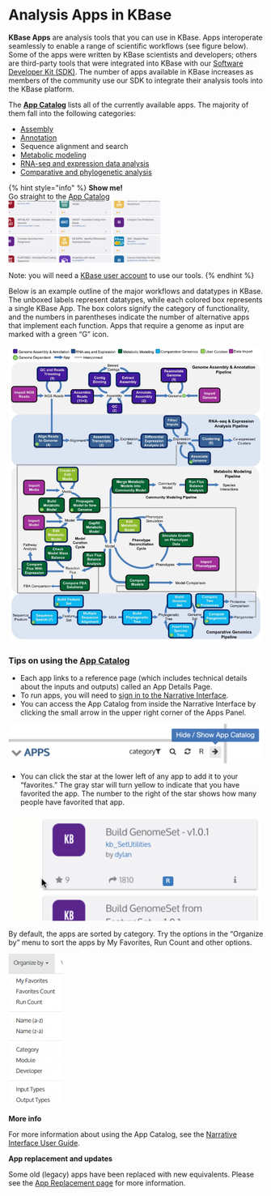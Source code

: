 # Analysis Apps in KBase

**KBase Apps** are analysis tools that you can use in KBase. Apps interoperate seamlessly to enable a range of scientific workflows \(see figure below\). Some of the apps were written by KBase scientists and developers; others are third-party tools that were integrated into KBase with our [Software Developer Kit \(SDK\)](../../development/kbase-sdk.md). The number of apps available in KBase increases as members of the community use our SDK to integrate their analysis tools into the KBase platform.

The [**App Catalog**](https://narrative.kbase.us/#appcatalog) lists all of the currently available apps. The majority of them fall into the following categories:

* [Assembly](assembly-and-annotation.md)
* [Annotation](assembly-and-annotation.md)
* Sequence alignment and search
* [Metabolic modeling](metabolic-modeling.md)
* [RNA-seq and expression data analysis](expression.md)
* [Comparative and phylogenetic analysis](comparative-genomics.md)

{% hint style="info" %}
**Show me!**  
Go straight to the [App Catalog](https://narrative.kbase.us/#appcatalog)  
[![Screen Shot 2016-02-24 at 2.26.20 PM](../../.gitbook/assets/screen-shot-2016-02-24-at-2.26.20-pm-300x122.png)](https://narrative.kbase.us/#appcatalog)

Note: you will need a [KBase user account](../../getting-started/sign-up/#signing-up) to use our tools.
{% endhint %}

Below is an example outline of the major workflows and datatypes in KBase. The unboxed labels represent datatypes, while each colored box represents a single KBase App. The box colors signify the category of functionality, and the numbers in parentheses indicate the number of alternative apps that implement each function. Apps that require a genome as input are marked with a green “G” icon.

![](../../.gitbook/assets/kbase-workflows-vivek_rk_nh_2017-10-03_v1.jpg)

### Tips on using the [App Catalog](https://narrative.kbase.us/#appcatalog)

* Each app links to a reference page \(which includes technical details about the inputs and outputs\) called an App Details Page.
* To run apps, you will need to [sign in to the Narrative Interface](../../getting-started/sign-up/#signing-in).
* You can access the App Catalog from inside the Narrative Interface by clicking the small arrow in the upper right corner of the Apps Panel.

![](../../.gitbook/assets/apppanel_appcatalog.png)

* You can click the star at the lower left of any app to add it to your “favorites.” The gray star will turn yellow to indicate that you have favorited the app. The number to the right of the star shows how many people have favorited that app.

![](../../.gitbook/assets/appcatalog_appfavorite.gif)



By default, the apps are sorted by category. Try the options in the “Organize by” menu to sort the apps by My Favorites, Run Count and other options.

![](../../.gitbook/assets/screen-shot-2016-02-25-at-2.19.27-pm-107x300.png)

**More info**

For more information about using the App Catalog, see the [Narrative Interface User Guide](../../getting-started/narrative/).  


**App replacement and updates**

Some old \(legacy\) apps have been replaced with new equivalents. Please see the [App Replacement page]() for more information.  


